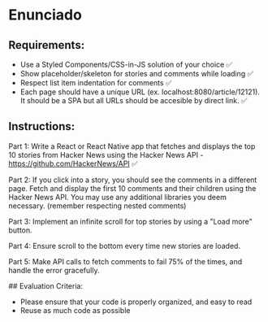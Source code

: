 # Enunciado

## Requirements:
- Use a Styled Components/CSS-in-JS solution of your choice ✅
- Show placeholder/skeleton for stories and comments while loading ✅
- Respect list item indentation for comments ✅
- Each page should have a unique URL (ex. localhost:8080/article/12121). It should be a SPA but all URLs should be accesible by direct link. ✅

## Instructions:

Part 1: Write a React or React Native app that fetches and displays the top 10 stories from Hacker News using the Hacker News API - https://github.com/HackerNews/API ✅

Part 2: If you click into a story, you should see the comments in a different page.
Fetch and display the first 10 comments and their children using the Hacker News API.
You may use any additional libraries you deem necessary. (remember respecting nested comments)

Part 3: Implement an infinite scroll for top stories by using a "Load more" button.

Part 4: Ensure scroll to the bottom every time new stories are loaded.

Part 5: Make API calls to fetch comments to fail 75% of the times, and handle the error gracefully. 

## Evaluation Criteria:

- Please ensure that your code is properly organized, and easy to read
- Reuse as much code as possible